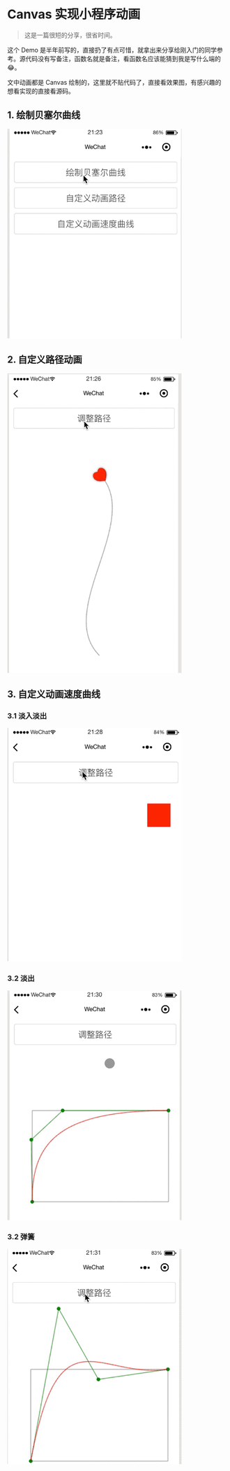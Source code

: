 # Canvas 实现小程序动画

> 这是一篇很短的分享，很省时间。

这个 Demo 是半年前写的，直接扔了有点可惜，就拿出来分享给刚入门的同学参考。源代码没有写备注，函数名就是备注，看函数名应该能猜到我是写什么端的😂。

文中动画都是 Canvas 绘制的，这里就不贴代码了，直接看效果图，有感兴趣的想看实现的直接看源码。

## 1. 绘制贝塞尔曲线

![](./src/1.gif)

## 2. 自定义路径动画

![](./src/2.gif)

## 3. 自定义动画速度曲线

### 3.1 淡入淡出

![](./src/3.gif)

### 3.2 淡出

![](./src/4.gif)

### 3.2 弹簧

![](./src/5.gif)